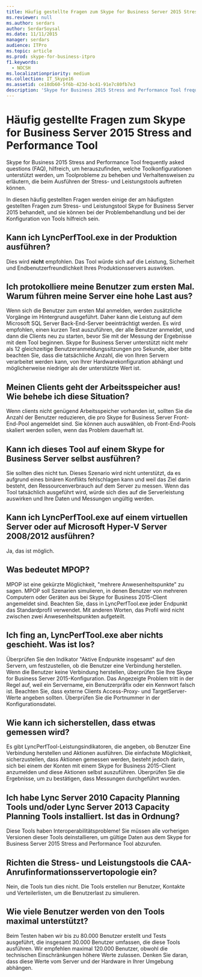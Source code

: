 ```yaml
---
title: Häufig gestellte Fragen zum Skype for Business Server 2015 Stress and Performance Tool
ms.reviewer: null
ms.author: serdars
author: SerdarSoysal
ms.date: 11/11/2015
manager: serdars
audience: ITPro
ms.topic: article
ms.prod: skype-for-business-itpro
f1.keywords:
  - NOCSH
ms.localizationpriority: medium
ms.collection: IT_Skype16
ms.assetid: ce18db60-5f6b-423d-bc41-91e7c80fb7e3
description: 'Skype for Business 2015 Stress and Performance Tool frequently asked questions (FAQ), hilfreich, um herauszufinden, welche Toolkonfigurationen unterstützt werden, um Toolprobleme zu beheben und Verhaltensweisen zu erläutern, die beim Ausführen der Stress- und Leistungstools auftreten können.'
---
```


# <a name="faq-for-the-skype-for-business-server-2015-stress-and-performance-tool"></a>Häufig gestellte Fragen zum Skype for Business Server 2015 Stress and Performance Tool
 
Skype for Business 2015 Stress and Performance Tool frequently asked questions (FAQ), hilfreich, um herauszufinden, welche Toolkonfigurationen unterstützt werden, um Toolprobleme zu beheben und Verhaltensweisen zu erläutern, die beim Ausführen der Stress- und Leistungstools auftreten können.
  
 In diesen häufig gestellten Fragen werden einige der am häufigsten gestellten Fragen zum Stress- und Leistungstool Skype for Business Server 2015 behandelt, und sie können bei der Problembehandlung und bei der Konfiguration von Tools hilfreich sein.
  
## <a name="can-i-run-lyncperftoolexe-in-production"></a>Kann ich LyncPerfTool.exe in der Produktion ausführen?

Dies wird **nicht** empfohlen. Das Tool würde sich auf die Leistung, Sicherheit und Endbenutzerfreundlichkeit Ihres Produktionsservers auswirken.
  
## <a name="im-logging-my-users-on-for-the-first-time-why-are-my-servers-running-a-high-load"></a>Ich protokolliere meine Benutzer zum ersten Mal. Warum führen meine Server eine hohe Last aus?

Wenn sich die Benutzer zum ersten Mal anmelden, werden zusätzliche Vorgänge im Hintergrund ausgeführt. Daher kann die Leistung auf dem Microsoft SQL Server Back-End-Server beeinträchtigt werden. Es wird empfohlen, einen kurzen Test auszuführen, der alle Benutzer anmeldet, und dann die Clients neu zu starten, bevor Sie mit der Messung der Ergebnisse mit dem Tool beginnen. Skype for Business Server unterstützt nicht mehr als 12 gleichzeitige Benutzeranmeldungssitzungen pro Sekunde, aber bitte beachten Sie, dass die tatsächliche Anzahl, die von Ihren Servern verarbeitet werden kann, von Ihrer Hardwarekonfiguration abhängt und möglicherweise niedriger als der unterstützte Wert ist.
  
## <a name="my-clients-are-running-out-of-memory-what-should-i-do"></a>Meinen Clients geht der Arbeitsspeicher aus! Wie behebe ich diese Situation?

Wenn clients nicht genügend Arbeitsspeicher vorhanden ist, sollten Sie die Anzahl der Benutzer reduzieren, die pro Skype for Business Server Front-End-Pool angemeldet sind. Sie können auch auswählen, ob Front-End-Pools skaliert werden sollen, wenn das Problem dauerhaft ist.
  
## <a name="can-i-run-this-tool-on-a-skype-for-business-server-itself"></a>Kann ich dieses Tool auf einem Skype for Business Server selbst ausführen?

Sie sollten dies nicht tun. Dieses Szenario wird nicht unterstützt, da es aufgrund eines binären Konflikts fehlschlagen kann und weil das Ziel darin besteht, den Ressourcenverbrauch auf dem Server zu messen. Wenn das Tool tatsächlich ausgeführt wird, würde sich dies auf die Serverleistung auswirken und Ihre Daten und Messungen ungültig werden.
  
## <a name="can-i-run-lyncperftoolexe-on-a-virtual-server-or-on-microsoft-hyper-v-server-20082012"></a>Kann ich LyncPerfTool.exe auf einem virtuellen Server oder auf Microsoft Hyper-V Server 2008/2012 ausführen?

Ja, das ist möglich.
  
## <a name="what-does-mpop-mean"></a>Was bedeutet MPOP?

MPOP ist eine gekürzte Möglichkeit, "mehrere Anwesenheitspunkte" zu sagen. MPOP soll Szenarien simulieren, in denen Benutzer von mehreren Computern oder Geräten aus bei Skype for Business 2015-Client angemeldet sind. Beachten Sie, dass in LyncPerfTool.exe jeder Endpunkt das Standardprofil verwendet. Mit anderen Worten, das Profil wird nicht zwischen zwei Anwesenheitspunkten aufgeteilt.
  
## <a name="i-started-lyncperftoolexe-but-nothing-is-happening-whats-going-on"></a>Ich fing an, LyncPerfTool.exe aber nichts geschieht. Was ist los?

Überprüfen Sie den Indikator "Aktive Endpunkte insgesamt" auf den Servern, um festzustellen, ob die Benutzer eine Verbindung herstellen. Wenn die Benutzer keine Verbindung herstellen, überprüfen Sie Ihre Skype for Business Server 2015-Konfiguration. Das Angezeigte Problem tritt in der Regel auf, weil ein Servername, ein Benutzerpräfix oder ein Kennwort falsch ist. Beachten Sie, dass externe Clients Access-Proxy- und TargetServer-Werte angeben sollten. Überprüfen Sie die Portnummer in der Konfigurationsdatei.
  
## <a name="how-can-i-be-sure-that-something-is-being-measured"></a>Wie kann ich sicherstellen, dass etwas gemessen wird?

Es gibt LyncPerfTool-Leistungsindikatoren, die angeben, ob Benutzer Eine Verbindung herstellen und Aktionen ausführen. Die einfachste Möglichkeit, sicherzustellen, dass Aktionen gemessen werden, besteht jedoch darin, sich bei einem der Konten mit einem Skype for Business 2015-Client anzumelden und diese Aktionen selbst auszuführen. Überprüfen Sie die Ergebnisse, um zu bestätigen, dass Messungen durchgeführt wurden.
  
## <a name="i-have-lync-server-2010-capacity-planning-tools-andor-lync-server-2013-capacity-planning-tools-installed-is-that-okay"></a>Ich habe Lync Server 2010 Capacity Planning Tools und/oder Lync Server 2013 Capacity Planning Tools installiert. Ist das in Ordnung?

 Diese Tools haben Interoperabilitätsprobleme! Sie müssen alle vorherigen Versionen dieser Tools deinstallieren, um gültige Daten aus dem Skype for Business Server 2015 Stress and Performance Tool abzurufen.
  
## <a name="will-the-stress-and-performance-tools-set-up-the-caa-call-information-server-topology"></a>Richten die Stress- und Leistungstools die CAA-Anrufinformationsservertopologie ein?

Nein, die Tools tun dies nicht. Die Tools erstellen nur Benutzer, Kontakte und Verteilerlisten, um die Benutzerlast zu simulieren.
  
## <a name="what-is-the-maximum-number-of-users-that-the-tools-support"></a>Wie viele Benutzer werden von den Tools maximal unterstützt?

Beim Testen haben wir bis zu 80.000 Benutzer erstellt und Tests ausgeführt, die insgesamt 30.000 Benutzer umfassen, die diese Tools ausführen. Wir empfehlen maximal 120.000 Benutzer, obwohl die technischen Einschränkungen höhere Werte zulassen. Denken Sie daran, dass diese Werte vom Server und der Hardware in Ihrer Umgebung abhängen.
  

